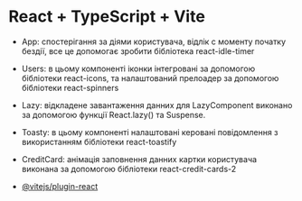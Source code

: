 # React + TypeScript + Vite
 - App: спостерігання за діями користувача, відлік с моменту початку бездії, все це допомогає зробити бібліотека react-idle-timer

 - Users: в цьому компоненті іконки інтегровані за допомогою бібліотеки react-icons, та налаштований прелоадер за допомогою бібліотеки react-spinners

 - Lazy: відкладене завантаження данних для LazyComponent виконано за допомогою функції React.lazy() та Suspense.

 - Toasty: в цьому компоненті налаштовані керовані повідомлення з використанням бібліотеки react-toastify

 - CreditCard: анімація заповнення данних картки користувача виконана  за допомогою бібліотеки react-credit-cards-2

- [@vitejs/plugin-react](https://github.com/vitejs/vite-plugin-react/blob/main/packages/plugin-react/README.md) 